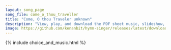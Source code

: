 ```yaml
---
layout: song_page
song_file: come_o_thou_traveller
title: "Come, O thou Traveler unknown"
description: "View, play, and download the PDF sheet music, slideshow, and audio. Lyrics: Come, O thou Traveler unknown, whom still, I hold, but cannot see! My company before is gone, and I am left alone with thee. With thee all night I mea... english theist 1part accompanied"
image: https://github.com/kenanbit/hymn-singer/releases/latest/download/come_o_thou_traveller-trad.png
---
```


{% include choice_and_music.html %}